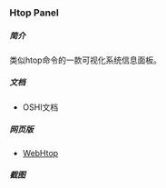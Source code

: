### Htop Panel

##### 简介

类似htop命令的一款可视化系统信息面板。

##### 文档

- OSHI文档

##### 网页版

- [WebHtop](https://github.com/mhc2910463910/Web-Htop)

##### 截图
